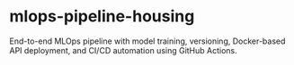 # mlops-pipeline-housing
End-to-end MLOps pipeline with model training, versioning, Docker-based API deployment, and CI/CD automation using GitHub Actions.
